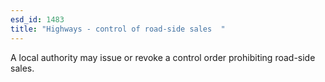 ```yaml
---
esd_id: 1483
title: "Highways - control of road-side sales  "
---
```


A local authority may issue or revoke a control order prohibiting road-side sales.


